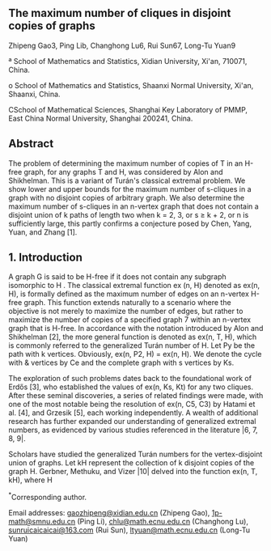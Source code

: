 ## The maximum number of cliques in disjoint copies of graphs

Zhipeng Gao3, Ping Lib, Changhong Lu6, Rui Sun67, Long-Tu Yuan9

ª School of Mathematics and Statistics, Xidian University, Xi'an, 710071, China.

o School of Mathematics and Statistics, Shaanxi Normal University, Xi'an, Shaanxi, China.

CSchool of Mathematical Sciences, Shanghai Key Laboratory of PMMP, East China Normal University, Shanghai 200241, China.

## Abstract

The problem of determining the maximum number of copies of T in an H-free graph, for any graphs T and H, was considered by Alon and Shikhelman. This is a variant of Turán's classical extremal problem. We show lower and upper bounds for the maximum number of s-cliques in a graph with no disjoint copies of arbitrary graph. We also determine the maximum number of s-cliques in an n-vertex graph that does not contain a disjoint union of k paths of length two when k = 2, 3, or s ≥ k + 2, or n is sufficiently large, this partly confirms a conjecture posed by Chen, Yang, Yuan, and Zhang [1].

## 1. Introduction

A graph G is said to be H-free if it does not contain any subgraph isomorphic to H . The classical extremal function ex (n, H) denoted as ex(n, H), is formally defined as the maximum number of edges on an n-vertex H-free graph. This function extends naturally to a scenario where the objective is not merely to maximize the number of edges, but rather to maximize the number of copies of a specified graph 7 within an n-vertex graph that is H-free. In accordance with the notation introduced by Alon and Shikhelman [2], the more general function is denoted as ex(n, T, H), which is commonly referred to the generalized Turán number of H. Let Py be the path with k vertices. Obviously, ex(n, P2, H) = ex(n, H). We denote the cycle with & vertices by Ce and the complete graph with s vertices by Ks.

The exploration of such problems dates back to the foundational work of Erdős [3], who established the values of ex(n, Ks, Kt) for any two cliques. After these seminal discoveries, a series of related findings were made, with one of the most notable being the resolution of ex(n, C5, C3) by Hatami et al. [4], and Grzesik [5], each working independently. A wealth of additional research has further expanded our understanding of generalized extremal numbers, as evidenced by various studies referenced in the literature |6, 7, 8, 9|.

Scholars have studied the generalized Turán numbers for the vertex-disjoint union of graphs. Let kH represent the collection of k disjoint copies of the graph H. Gerbner, Methuku, and Vizer |10| delved into the function ex(n, T, kH), where H

<sup>\*</sup>Corresponding author.

Email addresses: gaozhipeng@xidian.edu.cn (Zhipeng Gao), 1p-math@smnu.edu.cn (Ping Li), chlu@math.ecnu.edu.cn (Changhong Lu), sunruicaicaicai@163.com (Rui Sun), ltyuan@math.ecnu.edu.cn (Long-Tu Yuan)
